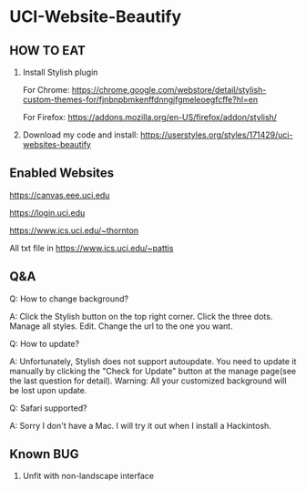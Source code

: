 # UCI-Website-Beautify
## HOW TO EAT
1. Install Stylish plugin

    For Chrome: https://chrome.google.com/webstore/detail/stylish-custom-themes-for/fjnbnpbmkenffdnngjfgmeleoegfcffe?hl=en

    For Firefox: https://addons.mozilla.org/en-US/firefox/addon/stylish/

2. Download my code and install: https://userstyles.org/styles/171429/uci-websites-beautify

## Enabled Websites
https://canvas.eee.uci.edu

https://login.uci.edu

https://www.ics.uci.edu/~thornton

All txt file in https://www.ics.uci.edu/~pattis

## Q&A
Q: How to change background?

A: Click the Stylish button on the top right corner. Click the three dots. Manage all styles. Edit. Change the url to the one you want.

Q: How to update?

A: Unfortunately, Stylish does not support autoupdate. You need to update it manually by clicking the "Check for Update" button at the manage page(see the last question for detail). Warning: All your customized background will be lost upon update.

Q: Safari supported?

A: Sorry I don't have a Mac. I will try it out when I install a Hackintosh.
 
## Known BUG
1. Unfit with non-landscape interface

